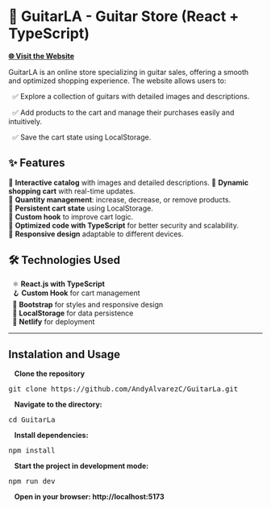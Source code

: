 # **🎸 GuitarLA - Guitar Store (React + TypeScript)**

[**🌐 Visit the Website**](https://shopguitarla.netlify.app/)

GuitarLA is an online store specializing in guitar sales, offering a smooth and optimized shopping experience. The website allows users to:

  ✅ Explore a collection of guitars with detailed images and descriptions.
  
  ✅ Add products to the cart and manage their purchases easily and intuitively.
  
  ✅ Save the cart state using LocalStorage.

## ✨ Features

🔹 **Interactive catalog** with images and detailed descriptions. 
🔹 **Dynamic shopping cart** with real-time updates.  
🔹 **Quantity management**: increase, decrease, or remove products.  
🔹 **Persistent cart state** using LocalStorage.  
🔹 **Custom hook** to improve cart logic.  
🔹 **Optimized code with TypeScript** for better security and scalability.  
🔹 **Responsive design** adaptable to different devices.  

## 🛠️ Technologies Used

&nbsp;&nbsp;⚛️ **React.js with TypeScript**  
&nbsp;&nbsp;🪝 **Custom Hook** for cart management  
&nbsp;&nbsp;🎨 **Bootstrap** for styles and responsive design  
&nbsp;&nbsp;💾 **LocalStorage** for data persistence  
&nbsp;&nbsp;🚀 **Netlify** for deployment  

______________________________________________________________________________________________________________________________________________________________________________________________________________________

## Instalation and Usage

&nbsp;&nbsp;&nbsp;**Clone the repository**
<pre>git clone https://github.com/AndyAlvarezC/GuitarLa.git</pre>

&nbsp;&nbsp;&nbsp;**Navigate to the directory:**
<pre>cd GuitarLa</pre>
    
&nbsp;&nbsp;&nbsp;**Install dependencies:**
<pre>npm install</pre>
  
&nbsp;&nbsp;&nbsp;**Start the project in development mode:**
<pre>npm run dev</pre>
    
&nbsp;&nbsp;&nbsp;**Open in your browser: http://localhost:5173**
